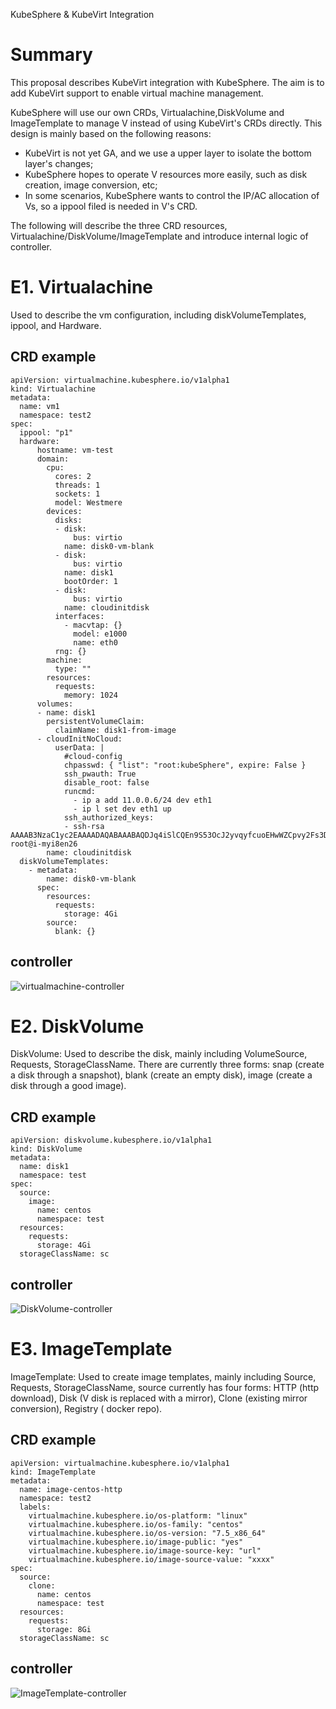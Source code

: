 KubeSphere & KubeVirt Integration

# Summary

This proposal describes KubeVirt integration with KubeSphere. The aim is to add KubeVirt support to enable virtual machine management. 

KubeSphere will use our own CRDs, Virtualachine,DiskVolume and ImageTemplate to manage V instead of using KubeVirt's CRDs directly. This design is mainly based on the following reasons:
- KubeVirt is not yet GA, and we use a upper layer to isolate the bottom layer's changes;
- KubeSphere hopes to operate V resources more easily, such as disk creation, image conversion, etc;
- In some scenarios, KubeSphere wants to control the IP/AC allocation of Vs, so a ippool filed is needed in V's CRD.

The following will describe the three CRD resources, Virtualachine/DiskVolume/ImageTemplate and introduce internal logic of controller.

# E1. Virtualachine

Used to describe the vm configuration, including diskVolumeTemplates, ippool, and Hardware.

## CRD example

```
apiVersion: virtualmachine.kubesphere.io/v1alpha1
kind: Virtualachine
metadata:
  name: vm1
  namespace: test2
spec:
  ippool: "p1"
  hardware:
      hostname: vm-test
      domain:
        cpu:
          cores: 2
          threads: 1
          sockets: 1
          model: Westmere
        devices:
          disks:
          - disk:
              bus: virtio
            name: disk0-vm-blank
          - disk:
              bus: virtio
            name: disk1
            bootOrder: 1
          - disk:
              bus: virtio
            name: cloudinitdisk
          interfaces:
            - macvtap: {}
              model: e1000
              name: eth0
          rng: {}
        machine:
          type: ""
        resources:
          requests:
            memory: 1024
      volumes:
      - name: disk1
        persistentVolumeClaim:
          claimName: disk1-from-image
      - cloudInitNoCloud:
          userData: |
            #cloud-config
            chpasswd: { "list": "root:kubeSphere", expire: False }
            ssh_pwauth: True
            disable_root: false
            runcmd:
              - ip a add 11.0.0.6/24 dev eth1
              - ip l set dev eth1 up
            ssh_authorized_keys:
            - ssh-rsa AAAAB3NzaC1yc2EAAAADAQABAAABAQDJq4iSlCQEn9S53OcJ2yvqyfcuoEHwWZCpvy2Fs3DOxxPp1tkNWvAA0jnfgQ8xDievISGE6cn5KgmfGk1JHZyDVZQ4Rv9XYXnw3z2wvyeUjIDH813nYPgEBfUX7NZGjY/4RxikggDBOau1UoOSVsgLRygp2/9WU20XEFqkXwgrUahgTPq47/XmiqlgmD9fesTDI/TK0DW26e+zH/533KKC0SImIf/ieDcHTLoiJFVLh9i3lsYJiP3RjcLEfBVGdit8tPEo1lOkLwLSuSQ2juSEKjiiDDB9qTYFfeG5xJ037T8RZzkICQNQiBwVXGU+F8HyKqGttaqi9AO2YTa9X root@i-myi8en26
        name: cloudinitdisk
  diskVolumeTemplates:
    - metadata:
        name: disk0-vm-blank
      spec:
        resources:
          requests:
            storage: 4Gi
        source:
          blank: {}
```

## controller

![virtualmachine-controller](../images/virtualmachine.png)

# E2. DiskVolume

DiskVolume: Used to describe the disk, mainly including VolumeSource, Requests, StorageClassName. There are currently three forms: snap (create a disk through a snapshot), blank (create an empty disk), image (create a disk through a good image).


## CRD example

```
apiVersion: diskvolume.kubesphere.io/v1alpha1
kind: DiskVolume
metadata:
  name: disk1
  namespace: test
spec:
  source:
    image:
      name: centos
      namespace: test
  resources:
    requests:
      storage: 4Gi
  storageClassName: sc
```

## controller

![DiskVolume-controller](../images/diskvolume.png)

# E3. ImageTemplate

ImageTemplate: Used to create image templates, mainly including Source, Requests, StorageClassName, source currently has four forms: HTTP (http download), Disk (V disk is replaced with a mirror), Clone (existing mirror conversion), Registry ( docker repo).

## CRD example
```
apiVersion: virtualmachine.kubesphere.io/v1alpha1
kind: ImageTemplate
metadata:
  name: image-centos-http
  namespace: test2
  labels:
    virtualmachine.kubesphere.io/os-platform: "linux"
    virtualmachine.kubesphere.io/os-family: "centos"
    virtualmachine.kubesphere.io/os-version: "7.5_x86_64"
    virtualmachine.kubesphere.io/image-public: "yes"
    virtualmachine.kubesphere.io/image-source-key: "url"
    virtualmachine.kubesphere.io/image-source-value: "xxxx"
spec:
  source:
    clone:
      name: centos
      namespace: test
  resources:
    requests:
      storage: 8Gi
  storageClassName: sc
```

## controller
![ImageTemplate-controller](../images/imagetemplate.png)
